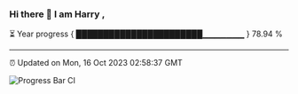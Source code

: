 ### Hi there 👋 I am Harry , 

⏳ Year progress { ███████████████████████▁▁▁▁▁▁▁ } 78.94 %

---

⏰ Updated on Mon, 16 Oct 2023 02:58:37 GMT

![Progress Bar CI](https://github.com/duykhang68/duykhang68/workflows/Progress%20Bar%20CI/badge.svg)

